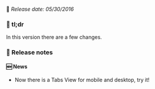 [comment]: <> (Version name: v1.0.50)
[comment]: <> (Released at: 05/30/2016)
[comment]: <> (Brief description: )

📅 _Release date: 05/30/2016_

### 💬 tl;dr
In this version there are a few changes.

### 📰 Release notes
#### 🆕 News
* Now there is a Tabs View for mobile and desktop, try it!
